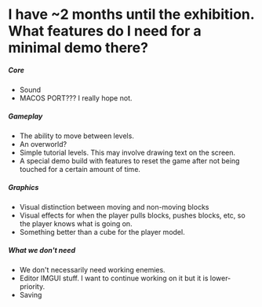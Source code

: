 # I have ~2 months until the exhibition. What features do I need for a minimal demo there?

##### Core
- Sound
- MACOS PORT??? I really hope not.

##### Gameplay
- The ability to move between levels.
- An overworld?
- Simple tutorial levels. This may involve drawing text on the screen.
- A special demo build with features to reset the game after not being touched for a certain amount of time.

##### Graphics
- Visual distinction between moving and non-moving blocks
- Visual effects for when the player pulls blocks, pushes blocks, etc, so the player knows what is going on.
- Something better than a cube for the player model.



##### What we don't need
- We don't necessarily need working enemies.
- Editor IMGUI stuff. I want to continue working on it but it is lower-priority.
- Saving
